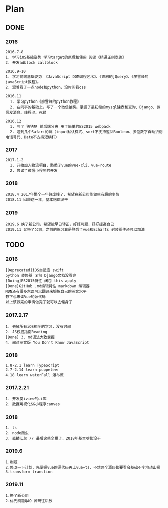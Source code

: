 # Plan

## DONE

### 2016

    2016.7-8 
    1. 学习iOS基础姿势 学习target的原理和使用 阅读《精通正则表达》
    2. 开发adblock callblock
    
    2016.9-10 
    1. 学习前端基础姿势 《JavaScript DOM编程艺术》、《锋利的jQuery》、《廖雪峰的javaScript教程》。
    2. 混着看了一点node和python，没时间看css
    
    2016.11 
      1. 学习python《廖雪峰的python教程》
      2. 在同事的基础上，写了一个微信抽奖。掌握了最初级的mysql建表和查询、Django、微信发消息、线程池、死锁
    
    2016.12 
      1. 写了 猜猜猜 前后端分离 用了简单的ES2015 webpack
      2. 遇到几个Safari的坑（input默认样式、sort不支持返回Boolean、多位数字自动识别电话号码、Date不支持短横杆）

### 2017
    2017.1-2 
      1. 开始加入物流项目，熟悉了vue的vue-cli、vue-route
      2. 尝试了微信小程序的开发

### 2018

```
2018.4 2017年整个一年算废掉了，希望在新公司能做些有趣的事情
2018.11 回顾这一年，基本啥都没干
```

### 2019

```
2019.6 换了新公司，希望能早日转正，好好刷题，好好提高自己
2019.11 又换了公司，之前的练习算是熟悉了vue和Echarts 封装组件还可以加油
```



## TODO

### 2016
    [Deprecated]iOS自适应 swift
    python 装饰器 闭包 Django文档没看完
    [Doing]ES2015特性 闭包 this apply 
    [Done]GitHub .md编辑特性 markdown 编辑器 
    MDN还有很多东西可以翻译来锻炼自己的英文水平
    静下心来读Vue的源代码 
    以上该做完的事情做完了就可以去健身了 

### 2017.2.17
    1. 去掉所有iOS相关的学习，没有时间
    2. JS权威指南Reading
    [Done] 3. md语法大致掌握
    4. 阅读英文版 You Don't Know JavaScript

### 2018

```
1.8-2.1 learn TypeScript
2.7-2.14 learn puppeteer
4.18 learn waterFall 瀑布流
```

### 2017.2.21
    1. 开发类iview的ui库
    2. 数据可视化&&小程序canves

### 2018

```
1. ts
2. node爬虫
3. 直播汇总 // 最后这些全摸了，2018年基本啥都没干
```

### 2019.6

```
1.刷题
2.修改一下计划，先掌握vue的源代码再上vue+ts，不然两个源码都要看会基础不牢地动山摇
3.transform transtion
```

### 2019.11

```
1.换了新公司
2.优先刷题QAQ 源码往后放
```

